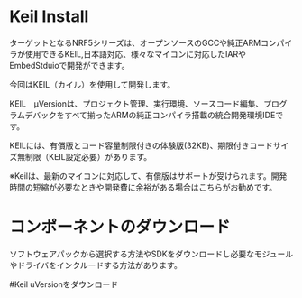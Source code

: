 # Keil Install

ターゲットとなるNRF5シリーズは、オープンソースのGCCや純正ARMコンパイラが使用できるKEIL,日本語対応、様々なマイコンに対応したIARやEmbedStduioで開発ができます。

今回はKEIL（カイル）を使用して開発します。

KEIL　μVersionは、プロジェクト管理、実行環境、ソースコード編集、プログラムデバックをすべて揃ったARMの純正コンパイラ搭載の統合開発環境IDEです。

KEILには、有償版とコード容量制限付きの体験版(32KB)、期限付きコードサイズ無制限（KEIL設定必要）があります。

※Keilは、最新のマイコンに対応して、有償版はサポートが受けられます。開発時間の短縮が必要なときや開発費に余裕がある場合はこちらがお勧めです。

# コンポーネントのダウンロード
ソフトウェアパックから選択する方法やSDKをダウンロードし必要なモジュールやドライバをインクルードする方法があります。

#Keil uVersionをダウンロード
